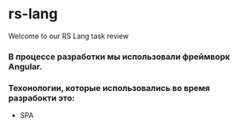 # rs-lang
Welcome to our RS Lang task review

### В процессе разработки мы использовали фреймворк Angular. ###

### Техонологии, которые использовались во время разрабокти это: ###

* SPA
